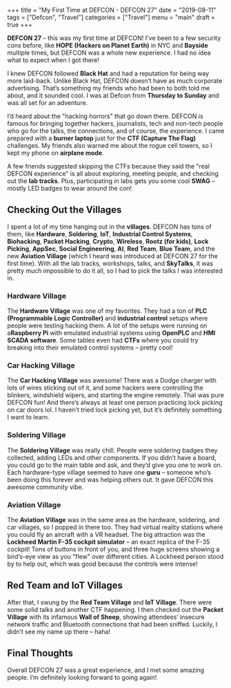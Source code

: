 +++
title = "My First Time at DEFCON - DEFCON 27"
date = "2019-08-11"
tags = ["Defcon", "Travel"]
categories = ["Travel"]
menu = "main"
draft = true
+++


**DEFCON 27** – this was my first time at DEFCON! I've been to a few security cons before, like **HOPE (Hackers on Planet Earth)** in NYC and **Bayside** multiple times, but DEFCON was a whole new experience. I had no idea what to expect when I got there!

I knew DEFCON followed **Black Hat** and had a reputation for being way more laid-back. Unlike Black Hat, DEFCON doesn’t have as much corporate advertising. That’s something my friends who had been to both told me about, and it sounded cool. I was at Defcon from **Thursday to Sunday** and was all set for an adventure.

I’d heard about the "hacking horrors" that go down there. DEFCON is famous for bringing together hackers, journalists, tech and non-tech people who go for the talks, the connections, and of course, the experience. I came prepared with a **burner laptop** just for the **CTF (Capture The Flag)** challenges. My friends also warned me about the rogue cell towers, so I kept my phone on **airplane mode**.

A few friends suggested skipping the CTFs because they said the "real DEFCON experience" is all about exploring, meeting people, and checking out the **lab tracks**. Plus, participating in labs gets you some cool **SWAG** – mostly LED badges to wear around the con!

## Checking Out the Villages

I spent a lot of my time hanging out in the **villages**. DEFCON has tons of them, like **Hardware**, **Soldering**, **IoT**, **Industrial Control Systems**, **Biohacking**, **Packet Hacking**, **Crypto**, **Wireless**, **Rootz (for kids)**, **Lock Picking**, **AppSec**, **Social Engineering**, **AI**, **Red Team**, **Blue Team**, and the new **Aviation Village** (which I heard was introduced at DEFCON 27 for the first time). With all the lab tracks, workshops, talks, and **SkyTalks**, it was pretty much impossible to do it all, so I had to pick the talks I was interested in.

### Hardware Village

The **Hardware Village** was one of my favorites. They had a ton of **PLC (Programmable Logic Controller)** and **industrial control** setups where people were testing hacking them. A lot of the setups were running on a**Raspberry Pi** with emulated industrial systems using **OpenPLC** and **HMI SCADA software**. Some tables even had **CTFs** where you could try breaking into their emulated control systems – pretty cool!

### Car Hacking Village

The **Car Hacking Village** was awesome! There was a Dodge charger with lots of wires sticking out of it, and some hackers were controlling the blinkers, windshield wipers, and starting the engine remotely. That was pure DEFCON fun! And there’s always at least one person practicing lock picking on car doors lol. I haven’t tried lock picking yet, but it’s definitely something I want to learn.

### Soldering Village

The **Soldering Village** was really chill. People were soldering badges they collected, adding LEDs and other components. If you didn’t have a board, you could go to the main table and ask, and they’d give you one to work on. Each hardware-type village seemed to have one **guru** – someone who’s been doing this forever and was helping others out. It gave DEFCON this awesome community vibe.

### Aviation Village

The **Aviation Village** was in the same area as the hardware, soldering, and car villages, so I popped in there too. They had virtual reality stations where you could fly an aircraft with a VR headset. The big attraction was the **Lockheed Martin F-35 cockpit simulator** – an exact replica of the F-35 cockpit! Tons of buttons in front of you, and three huge screens showing a bird’s-eye view as you "flew" over different cities. A Lockheed person stood by to help out, which was good because the controls were intense!

## Red Team and IoT Villages

After that, I swung by the **Red Team Village** and **IoT Village**. There were some solid talks and another CTF happening. I then checked out the **Packet Village** with its infamous **Wall of Sheep**, showing attendees’ insecure network traffic and Bluetooth connections that had been sniffed. Luckily, I didn’t see my name up there – haha!

## Final Thoughts

Overall DEFCON 27 was a great experience, and I met some amazing people. I’m definitely looking forward to going again!
